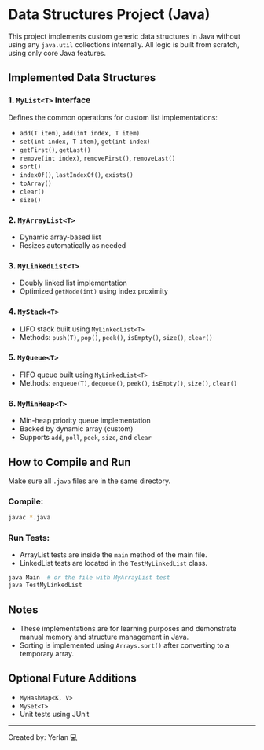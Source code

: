 # Data Structures Project (Java)

This project implements custom generic data structures in Java without using any `java.util` collections internally. All logic is built from scratch, using only core Java features.

## Implemented Data Structures

### 1. `MyList<T>` Interface
Defines the common operations for custom list implementations:
- `add(T item)`, `add(int index, T item)`
- `set(int index, T item)`, `get(int index)`
- `getFirst()`, `getLast()`
- `remove(int index)`, `removeFirst()`, `removeLast()`
- `sort()`
- `indexOf()`, `lastIndexOf()`, `exists()`
- `toArray()`
- `clear()`
- `size()`

### 2. `MyArrayList<T>`
- Dynamic array-based list
- Resizes automatically as needed

### 3. `MyLinkedList<T>`
- Doubly linked list implementation
- Optimized `getNode(int)` using index proximity

### 4. `MyStack<T>`
- LIFO stack built using `MyLinkedList<T>`
- Methods: `push(T)`, `pop()`, `peek()`, `isEmpty()`, `size()`, `clear()`

### 5. `MyQueue<T>`
- FIFO queue built using `MyLinkedList<T>`
- Methods: `enqueue(T)`, `dequeue()`, `peek()`, `isEmpty()`, `size()`, `clear()`

### 6. `MyMinHeap<T>`
- Min-heap priority queue implementation
- Backed by dynamic array (custom)
- Supports `add`, `poll`, `peek`, `size`, and `clear`

## How to Compile and Run
Make sure all `.java` files are in the same directory.

### Compile:
```bash
javac *.java
```

### Run Tests:
- ArrayList tests are inside the `main` method of the main file.
- LinkedList tests are located in the `TestMyLinkedList` class.

```bash
java Main  # or the file with MyArrayList test
java TestMyLinkedList
```

## Notes
- These implementations are for learning purposes and demonstrate manual memory and structure management in Java.
- Sorting is implemented using `Arrays.sort()` after converting to a temporary array.

## Optional Future Additions
- `MyHashMap<K, V>`
- `MySet<T>`
- Unit tests using JUnit

---
Created by: Yerlan 💻

